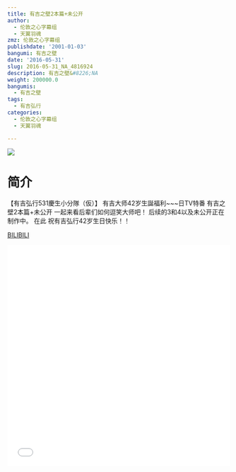 ```yaml
---
title: 有吉之壁2本篇+未公开
author:
  - 伦敦之心字幕组
  - 天翼羽魂
zmz: 伦敦之心字幕组
publishdate: '2001-01-03'
bangumi: 有吉之壁
date: '2016-05-31'
slug: 2016-05-31_NA_4816924
description: 有吉之壁&#8226;NA
weight: 200000.0
bangumis:
  - 有吉之壁
tags:
  - 有吉弘行
categories:
  - 伦敦之心字幕组
  - 天翼羽魂

---
```

![](https://i.imgur.com/THJt1JT.png)
# 简介  
【有吉弘行531慶生小分隊（仮）】 有吉大师42岁生誕福利~~~日TV特番 有吉之壁2本篇+未公开
一起来看后辈们如何逗笑大师吧！
后续的3和4以及未公开正在制作中。
在此 祝有吉弘行42岁生日快乐！！

  [BILIBILI](https://www.bilibili.com/video/av4816924/)

  <iframe src="//www.bilibili.com/html/html5player.html?cid=7817390&aid=4816924" width="100%" height="500" frameborder="0" allowfullscreen="allowfullscreen"></iframe>
